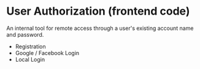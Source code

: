 # User Authorization (frontend code)

An internal tool for remote access through a user's existing account name and password.
- Registration
- Google / Facebook Login 
- Local Login
